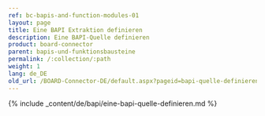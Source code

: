 ```yaml
---
ref: bc-bapis-and-function-modules-01
layout: page
title: Eine BAPI Extraktion definieren
description: Eine BAPI-Quelle definieren
product: board-connector
parent: bapis-und-funktionsbausteine
permalink: /:collection/:path
weight: 1
lang: de_DE
old_url: /BOARD-Connector-DE/default.aspx?pageid=bapi-quelle-definieren
---
```


{% include _content/de/bapi/eine-bapi-quelle-definieren.md %}
